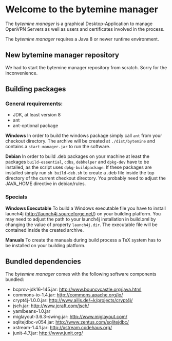 # Welcome to the bytemine manager

The *bytemine manager* is a graphical Desktop-Application
to manage OpenVPN Servers as well as users and certificates
involved in the process.

The *bytemine manager* requires a Java 8 or newer runtime environment.

## New bytemine manager repository

We had to start the bytemine manager repository from scratch. Sorry for the 
inconvenience.

## Building packages

### General requirements:

* JDK, at least version 8
* ant
* ant-optional package

__Windows__
In order to build the windows package simply call `ant` from your checkout directory. The archive will be created at `./dist/bytemine` and contains a `start-manager.jar` to run the software.

__Debian__
In order to build .deb packages on your machine at least the packages `build-essential`, `cdbs`, `debhelper` and `dpkg-dev` have to be installed, as the script uses `dpkg-buildpackage`.
If these packages are installed simply run `sh build-deb.sh` to create a .deb file inside the top directory of the current checkout directory.
You probably need to adjust the JAVA_HOME directive in debian/rules.

### Specials 

__Windows Executable__
To build a Windows executable file you have to install launch4j (http://launch4j.sourceforge.net/) on your building platform. You may need to adjust the path to your launch4j installation in build.xml by changing the value of property `launch4j.dir`.
The executable file will be contained inside the created archive.

__Manuals__
To create the manuals during build process a TeX system has to be installed on your building platform.

## Bundled dependencies

The *bytemine manager* comes with the following software components
bundled:

* bcprov-jdk16-145.jar: http://www.bouncycastle.org/java.html
* commons-io-1.4.jar: http://commons.apache.org/io/
* crypt4j-1.0.0.jar: http://www.ailis.de/~k/projects/crypt4j/
* jsch.jar: http://www.jcraft.com/jsch/
* yamlbeans-1.0.jar
* miglayout-3.6.3-swing.jar: http://www.miglayout.com/
* sqlitejdbc-v054.jar: http://www.zentus.com/sqlitejdbc/
* xstream-1.4.1.jar: http://xstream.codehaus.org/
* junit-4.7.jar: http://www.junit.org/

